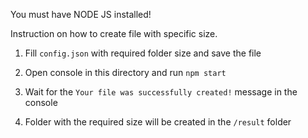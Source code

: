 You must have NODE JS installed!

Instruction on how to create file with specific size.

1. Fill `config.json` with required folder size and save the file

2. Open console in this directory and run `npm start`

3. Wait for the `Your file was successfully created!` message in the console

4. Folder with the required size will be created in the `/result` folder
